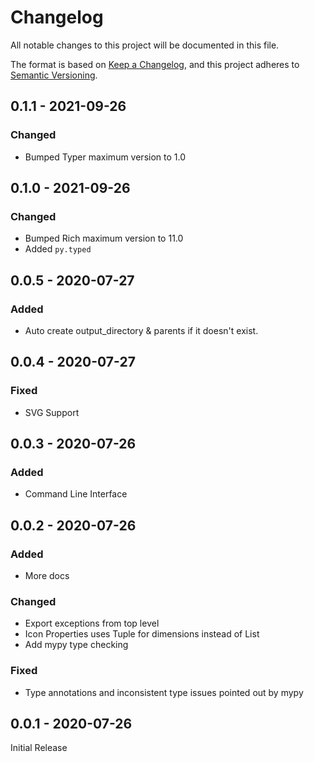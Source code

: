 # Changelog

All notable changes to this project will be documented in this file.

The format is based on [Keep a Changelog](https://keepachangelog.com/en/1.0.0/),
and this project adheres to [Semantic Versioning](https://semver.org/spec/v2.0.0.html).

## 0.1.1 - 2021-09-26

### Changed
- Bumped Typer maximum version to 1.0

## 0.1.0 - 2021-09-26

### Changed
- Bumped Rich maximum version to 11.0
- Added `py.typed`

## 0.0.5 - 2020-07-27

### Added
- Auto create output_directory & parents if it doesn't exist.

## 0.0.4 - 2020-07-27

### Fixed
- SVG Support

## 0.0.3 - 2020-07-26

### Added
- Command Line Interface

## 0.0.2 - 2020-07-26

### Added
- More docs

### Changed
- Export exceptions from top level
- Icon Properties uses Tuple for dimensions instead of List
- Add mypy type checking

### Fixed
- Type annotations and inconsistent type issues pointed out by mypy

## 0.0.1 - 2020-07-26

Initial Release